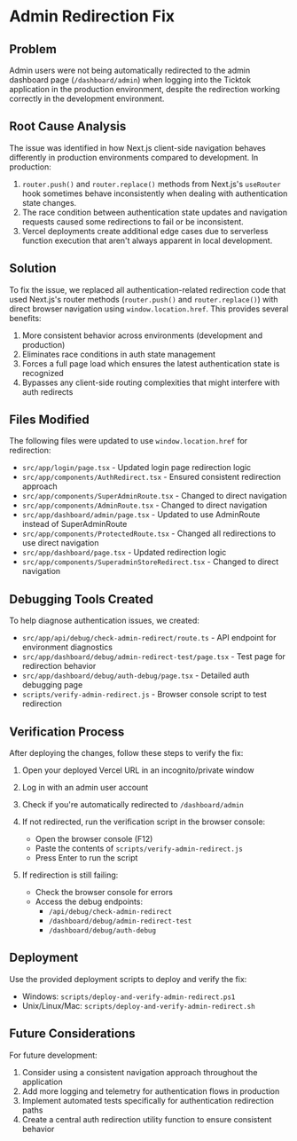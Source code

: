 # Admin Redirection Fix

## Problem

Admin users were not being automatically redirected to the admin dashboard page (`/dashboard/admin`) when logging into the Ticktok application in the production environment, despite the redirection working correctly in the development environment.

## Root Cause Analysis

The issue was identified in how Next.js client-side navigation behaves differently in production environments compared to development. In production:

1. `router.push()` and `router.replace()` methods from Next.js's `useRouter` hook sometimes behave inconsistently when dealing with authentication state changes.
2. The race condition between authentication state updates and navigation requests caused some redirections to fail or be inconsistent.
3. Vercel deployments create additional edge cases due to serverless function execution that aren't always apparent in local development.

## Solution

To fix the issue, we replaced all authentication-related redirection code that used Next.js's router methods (`router.push()` and `router.replace()`) with direct browser navigation using `window.location.href`. This provides several benefits:

1. More consistent behavior across environments (development and production)
2. Eliminates race conditions in auth state management
3. Forces a full page load which ensures the latest authentication state is recognized
4. Bypasses any client-side routing complexities that might interfere with auth redirects

## Files Modified

The following files were updated to use `window.location.href` for redirection:

- `src/app/login/page.tsx` - Updated login page redirection logic
- `src/app/components/AuthRedirect.tsx` - Ensured consistent redirection approach
- `src/app/components/SuperAdminRoute.tsx` - Changed to direct navigation
- `src/app/components/AdminRoute.tsx` - Changed to direct navigation
- `src/app/dashboard/admin/page.tsx` - Updated to use AdminRoute instead of SuperAdminRoute
- `src/app/components/ProtectedRoute.tsx` - Changed all redirections to use direct navigation
- `src/app/dashboard/page.tsx` - Updated redirection logic
- `src/app/components/SuperadminStoreRedirect.tsx` - Changed to direct navigation

## Debugging Tools Created

To help diagnose authentication issues, we created:

- `src/app/api/debug/check-admin-redirect/route.ts` - API endpoint for environment diagnostics
- `src/app/dashboard/debug/admin-redirect-test/page.tsx` - Test page for redirection behavior
- `src/app/dashboard/debug/auth-debug/page.tsx` - Detailed auth debugging page
- `scripts/verify-admin-redirect.js` - Browser console script to test redirection

## Verification Process

After deploying the changes, follow these steps to verify the fix:

1. Open your deployed Vercel URL in an incognito/private window
2. Log in with an admin user account
3. Check if you're automatically redirected to `/dashboard/admin`
4. If not redirected, run the verification script in the browser console:
   - Open the browser console (F12)
   - Paste the contents of `scripts/verify-admin-redirect.js`
   - Press Enter to run the script

5. If redirection is still failing:
   - Check the browser console for errors
   - Access the debug endpoints:
     - `/api/debug/check-admin-redirect`
     - `/dashboard/debug/admin-redirect-test`
     - `/dashboard/debug/auth-debug`

## Deployment

Use the provided deployment scripts to deploy and verify the fix:

- Windows: `scripts/deploy-and-verify-admin-redirect.ps1`
- Unix/Linux/Mac: `scripts/deploy-and-verify-admin-redirect.sh`

## Future Considerations

For future development:

1. Consider using a consistent navigation approach throughout the application
2. Add more logging and telemetry for authentication flows in production
3. Implement automated tests specifically for authentication redirection paths
4. Create a central auth redirection utility function to ensure consistent behavior
